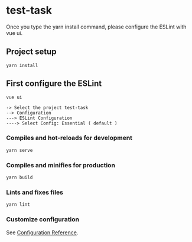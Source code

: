 # test-task
Once you type the yarn install command, please configure the ESLint with vue ui.


## Project setup
```
yarn install
```

## First configure the ESLint

```
vue ui

-> Select the project test-task
--> Configuration
---> ESLint Configuration
----> Select Config: Essential ( default )

```

### Compiles and hot-reloads for development
```
yarn serve
```

### Compiles and minifies for production
```
yarn build
```

### Lints and fixes files
```
yarn lint
```

### Customize configuration
See [Configuration Reference](https://cli.vuejs.org/config/).
